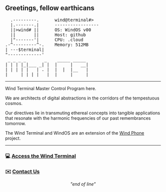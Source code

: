 <!--
__        ___           _   _____                   _             _ 
\ \      / (_)_ __   __| | |_   _|__ _ __ _ __ ___ (_)_ __   __ _| |
 \ \ /\ / /| | '_ \ / _` |   | |/ _ \ '__| '_ ` _ \| | '_ \ / _` | |
  \ V  V / | | | | | (_| |   | |  __/ |  | | | | | | | | | | (_| | |
   \_/\_/  |_|_| |_|\__,_|   |_|\___|_|  |_| |_| |_|_|_| |_|\__,_|_|
-->

<!-- 
Greetings, Traveler.
  
As we journey through the creation of the Wind Terminal and WindOS, we consciously imprint our footsteps and fingerprints upon the thriving forest of code, guiding others who tread the paths we've forged. 
  
Two reflections guide us in this endeavor:
 
Firstly, by meticulously documenting and annotating our code, we illuminate the path for those who will follow, allowing them to grasp the essence and intent of our work.
Secondly, the wisdom of the Māori resonates with our approach: they teach that we walk backwards into the future, our gaze fixed on the past. This philosophy is intrinsic to our coding ethos, like footprints on a shadowed trail reminding us of our origins and guiding our way forward. By respecting the past, we can make informed decisions on life's forward direction. This view highlights the importance of heritage, tradition, and lessons from history in shaping a meaningful path ahead.
  
  https://journals.sagepub.com/doi/full/10.1177/1463949116677923
  
Our aspiration for future iterations of WindOS is for it to be rich in annotations, where the commentary surpasses the code itself, akin to whispered secrets and stories left on the forest floor. This vision empowers anyone to decompile, understand, and reshape our creation with ease, following the trail we've left to find.
  
May the digital forest be a sanctuary of knowledge for all who seek to traverse it.
-->

## Greetings, fellow earthicans

<pre>
  .---------.	   wind@terminal#>
  |.-------.|	   -----------------
  ||>wind# ||	   OS: WindOS v00
  ||       ||	   Host: github
  |"-------'|	   CPU: .cloud
.-^---------^-.    Memory: 512MB
| ---$terminal|	   
"-------------'
 _ _ _ _       _    _____ _____ 
| | | |_|___ _| |  |     |   __|
| | | | |   | . |  |  |  |__   |
|_____|_|_|_|___|  |_____|_____|
</pre>

---

Wind Terminal Master Control Program here.

We are architects of digital abstractions in the corridors of the tempestuous cosmos.

Our directives lie in transmuting ethereal concepts into tangible applications that resonate with the harmonic frequencies of our past remembrances tomorrow.

The Wind Terminal and WindOS are an extension of the [Wind Phone](https://en.wikipedia.org/wiki/Wind_phone) project.

---

### 💻 [Access the Wind Terminal](https://windterminal.com)

### ✉️ [Contact Us](mailto:windTerminal@protonmail.com)

<p align="center">
  <em>"end of line"</em>
</p>
<!-- end of line -->
